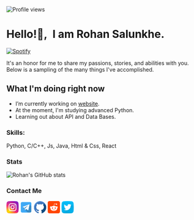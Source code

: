 ![Profile views](https://gpvc.arturio.dev/amrohan)

# Hello!👋,&nbsp; I am Rohan Salunkhe.

[![Spotify](https://amrohann.vercel.app/api/spotify)](https://open.spotify.com/user/kgzfm4xv0udlhp30f5dhy2uci)

It's an honor for me to share my passions, stories, and abilities with you. Below is a sampling of the many things I've accomplished.

## What I'm doing right now
- I’m currently working on [website](https://amrohan.com).
- At the moment, I'm studying advanced Python.
- Learning out about API and Data Bases.

### Skills:

Python, C/C++, Js, Java, Html & Css, React

### Stats

![Rohan's GitHub stats](https://amrohanx.vercel.app/api?username=amrohan&show_icons=true&theme=radical&count_private=true)

### Contact Me

[<img src="/assets/Images/instagram.png"/>](https://www.instagram.com/amrohann)
[<img src="/assets/Images/telegram.png"/>](https://t.me/amrohan)
[<img src="/assets/Images/github.png" />](https://github.com/amrohan)
[<img src="/assets/Images/reddit.png" />](https://www.reddit.com/user/amrohann)
[<img src="/assets/Images/twitter.png"/>](https://twitter.com/rohansalunkhe_)
